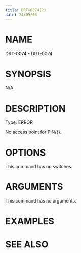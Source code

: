 ```yaml
---
title: DRT-0074(2)
date: 24/09/08
---
```


# NAME

DRT-0074 - DRT-0074

# SYNOPSIS

N/A.

# DESCRIPTION

Type: ERROR

No access point for PIN/{}.

# OPTIONS

This command has no switches.

# ARGUMENTS

This command has no arguments.

# EXAMPLES

# SEE ALSO
